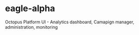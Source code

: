 # eagle-alpha
Octopus Platform UI - Analytics dashboard, Camapign manager, administration, monitoring
